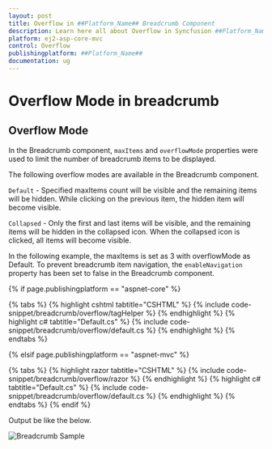 ```yaml
---
layout: post
title: Overflow in ##Platform_Name## Breadcrumb Component
description: Learn here all about Overflow in Syncfusion ##Platform_Name## Breadcrumb component of Syncfusion Essential JS 2 and more.
platform: ej2-asp-core-mvc
control: Overflow
publishingplatform: ##Platform_Name##
documentation: ug
---
```



# Overflow Mode in breadcrumb

## Overflow Mode

In the Breadcrumb component, `maxItems` and `overflowMode` properties were used to limit the number of breadcrumb items to be displayed.

The following overflow modes are available in the Breadcrumb component.

`Default` - Specified maxItems count will be visible and the remaining items will be hidden. While clicking on the previous item, the hidden item will become visible.

`Collapsed` - Only the first and last items will be visible, and the remaining items will be hidden in the collapsed icon. When the collapsed icon is clicked, all items will become visible.

In the following example, the maxItems is set as 3 with overflowMode as Default. To prevent breadcrumb item navigation, the `enableNavigation` property has been set to false in the Breadcrumb component.

{% if page.publishingplatform == "aspnet-core" %}

{% tabs %}
{% highlight cshtml tabtitle="CSHTML" %}
{% include code-snippet/breadcrumb/overflow/tagHelper %}
{% endhighlight %}
{% highlight c# tabtitle="Default.cs" %}
{% include code-snippet/breadcrumb/overflow/default.cs %}
{% endhighlight %}
{% endtabs %}

{% elsif page.publishingplatform == "aspnet-mvc" %}

{% tabs %}
{% highlight razor tabtitle="CSHTML" %}
{% include code-snippet/breadcrumb/overflow/razor %}
{% endhighlight %}
{% highlight c# tabtitle="Default.cs" %}
{% include code-snippet/breadcrumb/overflow/default.cs %}
{% endhighlight %}
{% endtabs %}
{% endif %}



Output be like the below.

![Breadcrumb Sample](./images/overflow.PNG)